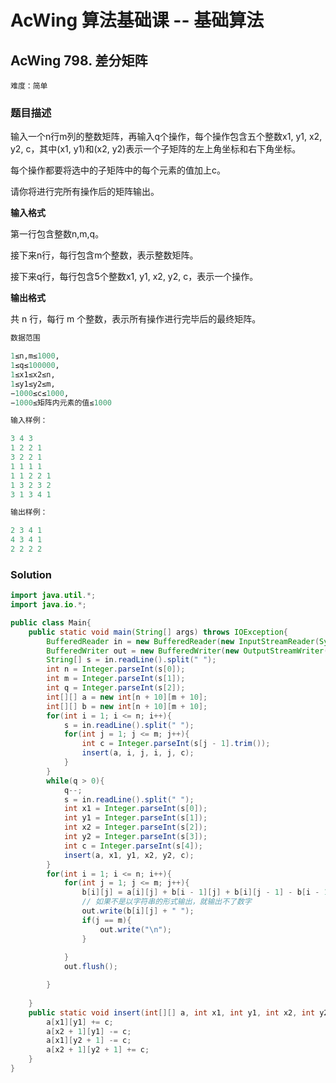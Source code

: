 # AcWing 算法基础课 -- 基础算法

## AcWing 798. 差分矩阵

`难度：简单`

### 题目描述

输入一个n行m列的整数矩阵，再输入q个操作，每个操作包含五个整数x1, y1, x2, y2, c，其中(x1, y1)和(x2, y2)表示一个子矩阵的左上角坐标和右下角坐标。

每个操作都要将选中的子矩阵中的每个元素的值加上c。

请你将进行完所有操作后的矩阵输出。

**输入格式**

第一行包含整数n,m,q。

接下来n行，每行包含m个整数，表示整数矩阵。

接下来q行，每行包含5个整数x1, y1, x2, y2, c，表示一个操作。

**输出格式**

共 n 行，每行 m 个整数，表示所有操作进行完毕后的最终矩阵。

```r
数据范围

1≤n,m≤1000,
1≤q≤100000,
1≤x1≤x2≤n,
1≤y1≤y2≤m,
−1000≤c≤1000,
−1000≤矩阵内元素的值≤1000

输入样例：

3 4 3
1 2 2 1
3 2 2 1
1 1 1 1
1 1 2 2 1
1 3 2 3 2
3 1 3 4 1

输出样例：

2 3 4 1
4 3 4 1
2 2 2 2
```

### Solution

```java
import java.util.*;
import java.io.*;

public class Main{
    public static void main(String[] args) throws IOException{
        BufferedReader in = new BufferedReader(new InputStreamReader(System.in));
        BufferedWriter out = new BufferedWriter(new OutputStreamWriter(System.out)); 
        String[] s = in.readLine().split(" ");
        int n = Integer.parseInt(s[0]);
        int m = Integer.parseInt(s[1]);
        int q = Integer.parseInt(s[2]);
        int[][] a = new int[n + 10][m + 10];
        int[][] b = new int[n + 10][m + 10];
        for(int i = 1; i <= n; i++){
            s = in.readLine().split(" ");
            for(int j = 1; j <= m; j++){
                int c = Integer.parseInt(s[j - 1].trim());
                insert(a, i, j, i, j, c);
            }
        }
        while(q > 0){
            q--;
            s = in.readLine().split(" ");
            int x1 = Integer.parseInt(s[0]);
            int y1 = Integer.parseInt(s[1]);
            int x2 = Integer.parseInt(s[2]);
            int y2 = Integer.parseInt(s[3]);
            int c = Integer.parseInt(s[4]);
            insert(a, x1, y1, x2, y2, c);
        }
        for(int i = 1; i <= n; i++){
            for(int j = 1; j <= m; j++){
                b[i][j] = a[i][j] + b[i - 1][j] + b[i][j - 1] - b[i - 1][j - 1];
                // 如果不是以字符串的形式输出，就输出不了数字
                out.write(b[i][j] + " ");
                if(j == m){
                    out.write("\n");
                }
                
            }
            out.flush();

        }
        
    }
    public static void insert(int[][] a, int x1, int y1, int x2, int y2, int c){
        a[x1][y1] += c;
        a[x2 + 1][y1] -= c;
        a[x1][y2 + 1] -= c;
        a[x2 + 1][y2 + 1] += c;
    }
}
```